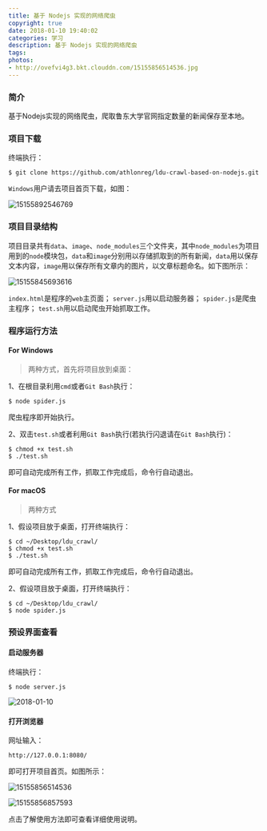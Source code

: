 ```yaml
---
title: 基于 Nodejs 实现的网络爬虫
copyright: true
date: 2018-01-10 19:40:02
categories: 学习
description: 基于 Nodejs 实现的网络爬虫
tags:
photos:
- http://ovefvi4g3.bkt.clouddn.com/15155856514536.jpg
---
```


### 简介
基于Nodejs实现的网络爬虫，爬取鲁东大学官网指定数量的新闻保存至本地。

### 项目下载
终端执行：

```
$ git clone https://github.com/athlonreg/ldu-crawl-based-on-nodejs.git
```

`Windows`用户请去项目首页下载，如图：

![15155892546769](http://ovefvi4g3.bkt.clouddn.com/15155892546769.jpg)

### 项目目录结构
项目目录共有`data`、`image`、`node_modules`三个文件夹，其中`node_modules`为项目用到的`node`模块包，`data`和`image`分别用以存储抓取到的所有新闻，`data`用以保存文本内容，`image`用以保存所有文章内的图片，以文章标题命名。如下图所示：

![15155845693616](http://ovefvi4g3.bkt.clouddn.com/15155845693616.jpg)

`index.html`是程序的`web`主页面；
`server.js`用以启动服务器；
`spider.js`是爬虫主程序；
`test.sh`用以启动爬虫开始抓取工作。

### 程序运行方法
#### For Windows
> 两种方式，首先将项目放到桌面：

1、在根目录利用`cmd`或者`Git Bash`执行：

```
$ node spider.js
```

爬虫程序即开始执行。

2、双击`test.sh`或者利用`Git Bash`执行(若执行闪退请在`Git Bash`执行)：

```
$ chmod +x test.sh
$ ./test.sh
```

即可自动完成所有工作，抓取工作完成后，命令行自动退出。

#### For macOS
> 两种方式

1、假设项目放于桌面，打开终端执行：

```
$ cd ~/Desktop/ldu_crawl/
$ chmod +x test.sh
$ ./test.sh
```

即可自动完成所有工作，抓取工作完成后，命令行自动退出。

2、假设项目放于桌面，打开终端执行：

```
$ cd ~/Desktop/ldu_crawl/
$ node spider.js
```

### 预设界面查看
#### 启动服务器
终端执行：

```
$ node server.js
```

![2018-01-10](http://ovefvi4g3.bkt.clouddn.com/2018-01-10.png)

#### 打开浏览器
网址输入：

```
http://127.0.0.1:8080/
```

即可打开项目首页。如图所示：

![15155856514536](http://ovefvi4g3.bkt.clouddn.com/15155856514536.jpg)

![15155856857593](http://ovefvi4g3.bkt.clouddn.com/15155856857593.jpg)

点击了解使用方法即可查看详细使用说明。

